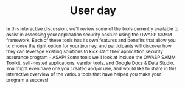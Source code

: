 ---
url: /user-day/samm-tools-of-the-trade/
type: user-day
title: User day
name: SAMM&#58; Tools of the Trade
speaker: John Ellingsworth
image: /img/people/John_Ellingsworth.jpg
affiliation: S&P 500 company
role: Security principal
twitter: "@jellingsworth"
abstract: |
    In this interactive discussion, we'll review some of the tools currently available to assist in assessing your application security posture using the OWASP SAMM framework.  Each of these tools has its own features and benefits that allow you to choose the right option for your journey, and participants will discover how they can leverage existing solutions to kick start their application security assurance program - ASAP!  Some tools we'll look at include the OWASP SAMM Toolkit, self-hosted applications, vendor tools, and Google Docs & Data Studio.  You might even have one you created and/or use, and would like to share in this interactive overview of the various tools that have helped you make your program a success!
bio: |
    John Ellingsworth is a security principal at an S&P 500 company where he helps software development teams build and deliver secure enterprise solutions. When not delivering secure software solutions, he can be found hanging out with his family, often outdoors, and probably scaling mountains. John is on the core team for the OWASP Software Assurance Maturity Model (SAMM) Project, and a co-author of OWASP SAMM 2.0. He is also a chapter leader for OWASP Maine.
---